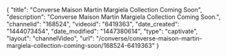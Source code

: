 {
    "title": "Converse Maison Martin Margiela Collection Coming Soon",
    "description": "Converse Maison Martin Margiela Collection Coming Soon.",
    "channelid": "168524",
    "videoid": "6419363",
    "date_created": "1444073454",
    "date_modified": "1447380614",
    "type": "captivate",
    "layout": "channelVideo",
    "url": "\/converse\/converse-maison-martin-margiela-collection-coming-soon\/168524-6419363"
}